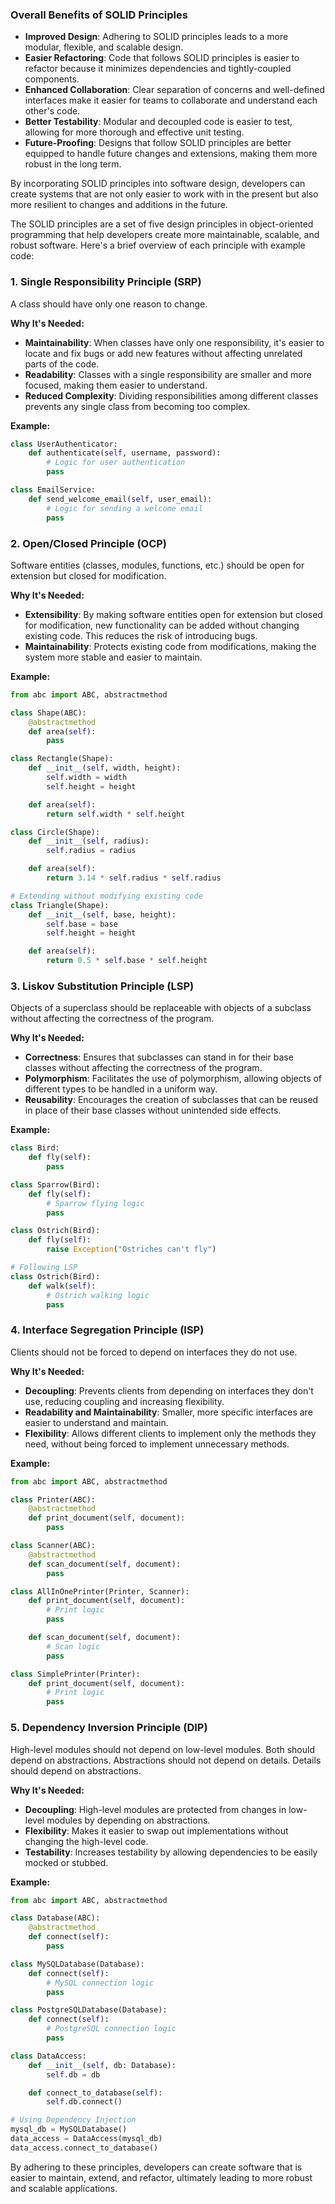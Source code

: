 ### Overall Benefits of SOLID Principles
- **Improved Design**: Adhering to SOLID principles leads to a more modular, flexible, and scalable design.
- **Easier Refactoring**: Code that follows SOLID principles is easier to refactor because it minimizes dependencies and tightly-coupled components.
- **Enhanced Collaboration**: Clear separation of concerns and well-defined interfaces make it easier for teams to collaborate and understand each other's code.
- **Better Testability**: Modular and decoupled code is easier to test, allowing for more thorough and effective unit testing.
- **Future-Proofing**: Designs that follow SOLID principles are better equipped to handle future changes and extensions, making them more robust in the long term.

By incorporating SOLID principles into software design, developers can create systems that are not only easier to work with in the present but also more resilient to changes and additions in the future.


The SOLID principles are a set of five design principles in object-oriented programming that help developers create more maintainable, scalable, and robust software. Here's a brief overview of each principle with example code:

### 1. Single Responsibility Principle (SRP)
A class should have only one reason to change.

**Why It's Needed:**
- **Maintainability**: When classes have only one responsibility, it's easier to locate and fix bugs or add new features without affecting unrelated parts of the code.
- **Readability**: Classes with a single responsibility are smaller and more focused, making them easier to understand.
- **Reduced Complexity**: Dividing responsibilities among different classes prevents any single class from becoming too complex.

**Example:**
```python
class UserAuthenticator:
    def authenticate(self, username, password):
        # Logic for user authentication
        pass

class EmailService:
    def send_welcome_email(self, user_email):
        # Logic for sending a welcome email
        pass
```

### 2. Open/Closed Principle (OCP)
Software entities (classes, modules, functions, etc.) should be open for extension but closed for modification.

**Why It's Needed:**
- **Extensibility**: By making software entities open for extension but closed for modification, new functionality can be added without changing existing code. This reduces the risk of introducing bugs.
- **Maintainability**: Protects existing code from modifications, making the system more stable and easier to maintain.

**Example:**
```python
from abc import ABC, abstractmethod

class Shape(ABC):
    @abstractmethod
    def area(self):
        pass

class Rectangle(Shape):
    def __init__(self, width, height):
        self.width = width
        self.height = height

    def area(self):
        return self.width * self.height

class Circle(Shape):
    def __init__(self, radius):
        self.radius = radius

    def area(self):
        return 3.14 * self.radius * self.radius

# Extending without modifying existing code
class Triangle(Shape):
    def __init__(self, base, height):
        self.base = base
        self.height = height

    def area(self):
        return 0.5 * self.base * self.height
```

### 3. Liskov Substitution Principle (LSP)
Objects of a superclass should be replaceable with objects of a subclass without affecting the correctness of the program.

**Why It's Needed:**
- **Correctness**: Ensures that subclasses can stand in for their base classes without affecting the correctness of the program.
- **Polymorphism**: Facilitates the use of polymorphism, allowing objects of different types to be handled in a uniform way.
- **Reusability**: Encourages the creation of subclasses that can be reused in place of their base classes without unintended side effects.

**Example:**
```python
class Bird:
    def fly(self):
        pass

class Sparrow(Bird):
    def fly(self):
        # Sparrow flying logic
        pass

class Ostrich(Bird):
    def fly(self):
        raise Exception("Ostriches can't fly")

# Following LSP
class Ostrich(Bird):
    def walk(self):
        # Ostrich walking logic
        pass
```

### 4. Interface Segregation Principle (ISP)
Clients should not be forced to depend on interfaces they do not use.

**Why It's Needed:**
- **Decoupling**: Prevents clients from depending on interfaces they don't use, reducing coupling and increasing flexibility.
- **Readability and Maintainability**: Smaller, more specific interfaces are easier to understand and maintain.
- **Flexibility**: Allows different clients to implement only the methods they need, without being forced to implement unnecessary methods.

**Example:**
```python
from abc import ABC, abstractmethod

class Printer(ABC):
    @abstractmethod
    def print_document(self, document):
        pass

class Scanner(ABC):
    @abstractmethod
    def scan_document(self, document):
        pass

class AllInOnePrinter(Printer, Scanner):
    def print_document(self, document):
        # Print logic
        pass

    def scan_document(self, document):
        # Scan logic
        pass

class SimplePrinter(Printer):
    def print_document(self, document):
        # Print logic
        pass
```

### 5. Dependency Inversion Principle (DIP)
High-level modules should not depend on low-level modules. Both should depend on abstractions. Abstractions should not depend on details. Details should depend on abstractions.


**Why It's Needed:**
- **Decoupling**: High-level modules are protected from changes in low-level modules by depending on abstractions.
- **Flexibility**: Makes it easier to swap out implementations without changing the high-level code.
- **Testability**: Increases testability by allowing dependencies to be easily mocked or stubbed.

**Example:**
```python
from abc import ABC, abstractmethod

class Database(ABC):
    @abstractmethod
    def connect(self):
        pass

class MySQLDatabase(Database):
    def connect(self):
        # MySQL connection logic
        pass

class PostgreSQLDatabase(Database):
    def connect(self):
        # PostgreSQL connection logic
        pass

class DataAccess:
    def __init__(self, db: Database):
        self.db = db

    def connect_to_database(self):
        self.db.connect()

# Using Dependency Injection
mysql_db = MySQLDatabase()
data_access = DataAccess(mysql_db)
data_access.connect_to_database()
```

By adhering to these principles, developers can create software that is easier to maintain, extend, and refactor, ultimately leading to more robust and scalable applications.
